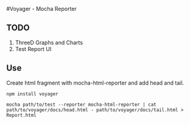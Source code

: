 #Voyager - Mocha Reporter

## TODO

1. ThreeD Graphs and Charts
2. Test Report UI


## Use

Create html fragment with mocha-html-reporter and add head and tail.

	npm install voyager
	
	mocha path/to/test --reporter mocha-html-reporter | cat path/to/voyager/docs/head.html - path/to/voyager/docs/tail.html	> Report.html
